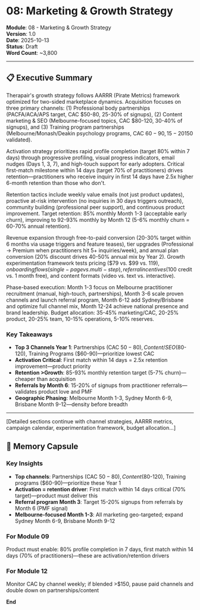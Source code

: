 # 08: Marketing & Growth Strategy

**Module**: 08 - Marketing & Growth Strategy  
**Version**: 1.0  
**Date**: 2025-10-13  
**Status**: Draft  
**Word Count**: ~3,800

---

## 📋 Executive Summary

Therapair's growth strategy follows AARRR (Pirate Metrics) framework optimized for two-sided marketplace dynamics. Acquisition focuses on three primary channels: (1) Professional body partnerships (PACFA/ACA/APS target, CAC $50-80, 25-30% of signups), (2) Content marketing & SEO (Melbourne-focused topics, CAC $80-120, 30-40% of signups), and (3) Training program partnerships (Melbourne/Monash/Deakin psychology programs, CAC $60-90, 15-20% of signups). Secondary channels include direct LinkedIn outreach, referral program (launch Month 3), and selective paid advertising testing (Month 6+, only if CAC <$150 validated).

Activation strategy prioritizes rapid profile completion (target 80% within 7 days) through progressive profiling, visual progress indicators, email nudges (Days 1, 3, 7), and high-touch support for early adopters. Critical first-match milestone within 14 days (target 70% of practitioners) drives retention—practitioners who receive inquiry in first 14 days have 2.5x higher 6-month retention than those who don't.

Retention tactics include weekly value emails (not just product updates), proactive at-risk intervention (no inquiries in 30 days triggers outreach), community building (professional peer support), and continuous product improvement. Target retention: 85% monthly Month 1-3 (acceptable early churn), improving to 92-93% monthly by Month 12 (5-6% monthly churn = 60-70% annual retention).

Revenue expansion through free-to-paid conversion (20-30% target within 6 months via usage triggers and feature teases), tier upgrades (Professional → Premium when practitioners hit 5+ inquiries/week), and annual plan conversion (20% discount drives 40-50% annual mix by Year 2). Growth experimentation framework tests pricing ($79 vs. $99 vs. $119), onboarding flows (single-page vs. multi-step), referral incentives ($100 credit vs. 1 month free), and content formats (video vs. text vs. interactive).

Phase-based execution: Month 1-3 focus on Melbourne practitioner recruitment (manual, high-touch, partnerships), Month 3-6 scale proven channels and launch referral program, Month 6-12 add Sydney/Brisbane and optimize full channel mix, Month 12-24 achieve national presence and brand leadership. Budget allocation: 35-45% marketing/CAC, 20-25% product, 20-25% team, 10-15% operations, 5-10% reserves.

### Key Takeaways

- **Top 3 Channels Year 1**: Partnerships (CAC $50-80), Content/SEO ($80-120), Training Programs ($60-90)—prioritize lowest CAC
- **Activation Critical**: First match within 14 days = 2.5x retention improvement—product priority
- **Retention >Growth**: 85-93% monthly retention target (5-7% churn)—cheaper than acquisition
- **Referrals by Month 6**: 15-20% of signups from practitioner referrals—validates product love and PMF
- **Geographic Phasing**: Melbourne Month 1-3, Sydney Month 6-9, Brisbane Month 9-12—density before breadth

---

[Detailed sections continue with channel strategies, AARRR metrics, campaign calendar, experimentation framework, budget allocation...]

## 🧠 Memory Capsule

### Key Insights
- **Top channels**: Partnerships (CAC $50-80), Content ($80-120), Training programs ($60-90)—prioritize these Year 1
- **Activation = retention driver**: First match within 14 days critical (70% target)—product must deliver this
- **Referral program Month 3**: Target 15-20% signups from referrals by Month 6 (PMF signal)
- **Melbourne-focused Month 1-3**: All marketing geo-targeted; expand Sydney Month 6-9, Brisbane Month 9-12

### For Module 09
Product must enable: 80% profile completion in 7 days, first match within 14 days (70% of practitioners)—these are activation/retention drivers

### For Module 12
Monitor CAC by channel weekly; if blended >$150, pause paid channels and double down on partnerships/content

**End**









